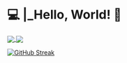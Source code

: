 # :computer: |_Hello, World! 👋

<!--
**DuduRPP/DuduRPP** is a ✨ _special_ ✨ repository because its `README.md` (this file) appears on your GitHub profile.

Here are some ideas to get you started:

- 🔭 I’m currently working on ...
- 🌱 I’m currently learning ...
- 👯 I’m looking to collaborate on ...
- 🤔 I’m looking for help with ...
- 💬 Ask me about ...
- 📫 How to reach me: ...
- 😄 Pronouns: ...
- ⚡ Fun fact: ...
-->

<a href="https://github.com/DuduRPP">
  <img align="center" src="https://github-readme-stats.vercel.app/api?username=DuduRPP&show_icons=true&theme=tokyonight" />
</a>
<a href="https://github.com/DuduRPP">
  <img align="center" src="https://github-readme-stats.vercel.app/api/top-langs/?username=DuduRPP&theme=tokyonight" />
</a>

[![GitHub Streak](http://github-readme-streak-stats.herokuapp.com?user=DuduRPP&theme=tokyonight&date_format=M%20j%5B%2C%20Y%5D)](https://github.com/DuduRPP)
